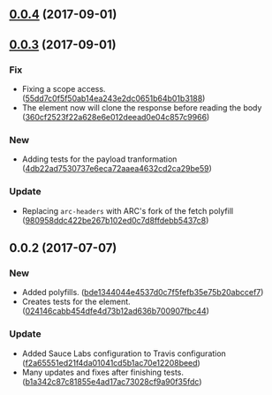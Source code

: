 <a name="0.0.4"></a>
## [0.0.4](https://github.com/advanced-rest-client/response-history-saver/compare/0.0.3...0.0.4) (2017-09-01)




<a name="0.0.3"></a>
## [0.0.3](https://github.com/advanced-rest-client/response-history-saver/compare/0.0.2...0.0.3) (2017-09-01)


### Fix

* Fixing a scope access. ([55dd7c0f5f50ab14ea243e2dc0651b64b01b3188](https://github.com/advanced-rest-client/response-history-saver/commit/55dd7c0f5f50ab14ea243e2dc0651b64b01b3188))
* The element now will clone the response before reading the body ([360cf2523f22a628e6e012deead0e04c857c9966](https://github.com/advanced-rest-client/response-history-saver/commit/360cf2523f22a628e6e012deead0e04c857c9966))

### New

* Adding tests for the payload tranformation ([4db22ad7530737e6eca72aaea4632cd2ca29be59](https://github.com/advanced-rest-client/response-history-saver/commit/4db22ad7530737e6eca72aaea4632cd2ca29be59))

### Update

* Replacing `arc-headers` with ARC's fork of the fetch polyfill ([980958ddc422be267b102ed0c7d8ffdebb5437c8](https://github.com/advanced-rest-client/response-history-saver/commit/980958ddc422be267b102ed0c7d8ffdebb5437c8))



<a name="0.0.2"></a>
## 0.0.2 (2017-07-07)


### New

* Added polyfills. ([bde1344044e4537d0c7f5fefb35e75b20abccef7](https://github.com/advanced-rest-client/response-history-saver/commit/bde1344044e4537d0c7f5fefb35e75b20abccef7))
* Creates tests for the element. ([024146cabb454dfe4d73b12ad636b700907fbc44](https://github.com/advanced-rest-client/response-history-saver/commit/024146cabb454dfe4d73b12ad636b700907fbc44))

### Update

* Added Sauce Labs configuration to  Travis configuration ([f2a65551ed21f4da01041cd5b1ac70e12208beed](https://github.com/advanced-rest-client/response-history-saver/commit/f2a65551ed21f4da01041cd5b1ac70e12208beed))
* Many updates and fixes after finishing tests. ([b1a342c87c81855e4ad17ac73028cf9a90f35fdc](https://github.com/advanced-rest-client/response-history-saver/commit/b1a342c87c81855e4ad17ac73028cf9a90f35fdc))



